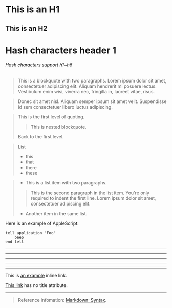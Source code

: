 This is an H1
===
This is an H2
---

# Hash characters header 1
###### Hash characters support h1~h6

> This is a blockquote with two paragraphs. Lorem ipsum dolor sit amet,
consectetuer adipiscing elit. Aliquam hendrerit mi posuere lectus.
Vestibulum enim wisi, viverra nec, fringilla in, laoreet vitae, risus.

> Donec sit amet nisl. Aliquam semper ipsum sit amet velit. Suspendisse
id sem consectetuer libero luctus adipiscing.

> This is the first level of quoting.
>
> > This is nested blockquote.
>
> Back to the first level.

> List 
> - this
> - that
> - there
> - these

> *   This is a list item with two paragraphs.
>
> >    This is the second paragraph in the list item. You're
only required to indent the first line. Lorem ipsum dolor
sit amet, consectetuer adipiscing elit.
>
> *   Another item in the same list.

Here is an example of AppleScript:

    tell application "Foo"
        beep
    end tell
    
* * *

***

*****

- - -

---------------------------------------

This is [an example](http://example.com/ "Title") inline link.

[This link](http://example.net/) has no title attribute.

****
> Reference infomation: [Markdown: Syntax](https://daringfireball.net/projects/markdown/syntax#overview "Markdown: Syntax").
